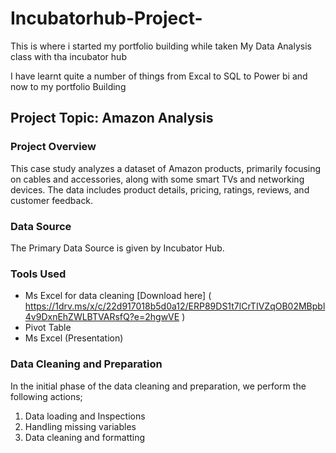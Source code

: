 # Incubatorhub-Project-

This is where i started my portfolio building while taken My Data Analysis class with tha incubator hub

I have learnt quite a number of things from Excal to SQL to Power bi and now to my portfolio Building

## Project Topic: Amazon Analysis
### Project Overview

This case study analyzes a dataset of Amazon products, primarily focusing on cables and accessories, along with some smart TVs and networking devices. The data includes product details, pricing, ratings, reviews, and customer feedback.

### Data Source

The Primary Data Source is given by Incubator Hub.

### Tools Used

- Ms Excel for data cleaning [Download here] ( https://1drv.ms/x/c/22d917018b5d0a12/ERP89DS1t7lCrTIVZqOB02MBpbl4v9DxnEhZWLBTVARsfQ?e=2hgwVE )
- Pivot Table
- Ms Excel (Presentation)

### Data Cleaning and Preparation

In the initial phase of the data cleaning and preparation, we perform the following actions;

1. Data loading and Inspections
2. Handling missing variables
3. Data cleaning and formatting

